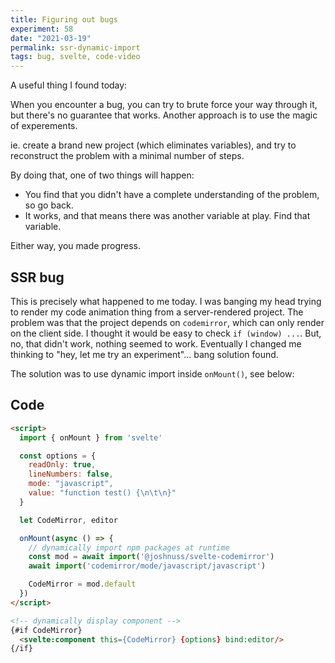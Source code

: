 ```yaml
---
title: Figuring out bugs
experiment: 58
date: "2021-03-19"
permalink: ssr-dynamic-import
tags: bug, svelte, code-video
---
```


A useful thing I found today:

When you encounter a bug, you can try to brute force your way through it, but there's no guarantee that works.
Another approach is to use the magic of experements.

ie. create a brand new project (which eliminates variables), and try to reconstruct the problem with a minimal number of steps.

By doing that, one of two things will happen:

- You find that you didn't have a complete understanding of the problem, so go back.
- It works, and that means there was another variable at play. Find that variable.

Either way, you made progress.

## SSR bug

This is precisely what happened to me today. I was banging my head trying to render my code animation thing from a server-rendered project. The problem was that the project depends on `codemirror`, which can only render on the client side. I thought it would be easy to check `if (window) ...`. But, no, that didn't work, nothing seemed to work. Eventually I changed me thinking to "hey, let me try an experiment"... bang solution found.

The solution was to use dynamic import inside `onMount()`, see below:


## Code

```html
<script>
  import { onMount } from 'svelte'

  const options = {
    readOnly: true,
    lineNumbers: false,
    mode: "javascript",
    value: "function test() {\n\t\n}"
  }

  let CodeMirror, editor

  onMount(async () => {
    // dynamically import npm packages at runtime
    const mod = await import('@joshnuss/svelte-codemirror')
    await import('codemirror/mode/javascript/javascript')

    CodeMirror = mod.default
  })
</script>

<!-- dynamically display component -->
{#if CodeMirror}
  <svelte:component this={CodeMirror} {options} bind:editor/>
{/if}
```
